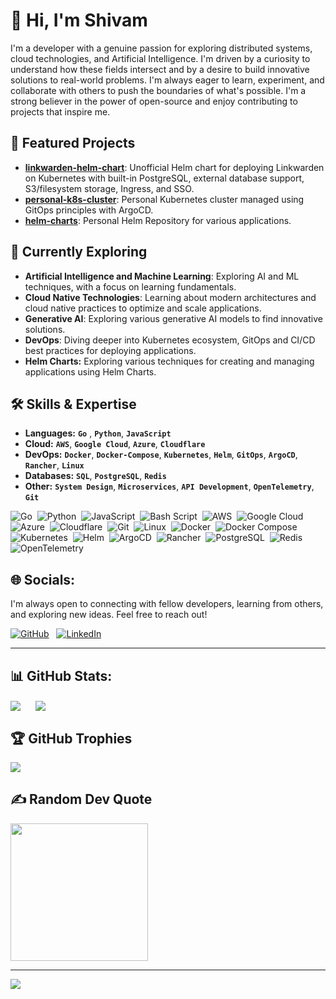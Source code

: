 # 💫 Hi, I'm Shivam

I'm a developer with a genuine passion for exploring distributed systems, cloud technologies, and Artificial Intelligence. I'm driven by a curiosity to understand how these fields intersect and by a desire to build innovative solutions to real-world problems. I'm always eager to learn, experiment, and collaborate with others to push the boundaries of what's possible. I'm a strong believer in the power of open-source and enjoy contributing to projects that inspire me.


## 🚀 Featured Projects

- **[linkwarden-helm-chart](https://github.com/ShivamKumar2002/linkwarden-helm-chart)**: Unofficial Helm chart for deploying Linkwarden on Kubernetes with built-in PostgreSQL, external database support, S3/filesystem storage, Ingress, and SSO.
- **[personal-k8s-cluster](https://github.com/ShivamKumar2002/personal-k8s-cluster)**: Personal Kubernetes cluster managed using GitOps principles with ArgoCD.
- **[helm-charts](https://github.com/ShivamKumar2002/helm-charts)**: Personal Helm Repository for various applications.


## 🌱 Currently Exploring

- **Artificial Intelligence and Machine Learning**: Exploring AI and ML techniques, with a focus on learning fundamentals.
- **Cloud Native Technologies**: Learning about modern architectures and cloud native practices to optimize and scale applications.
- **Generative AI**: Exploring various generative AI models to find innovative solutions.
- **DevOps**: Diving deeper into Kubernetes ecosystem, GitOps and CI/CD best practices for deploying applications.
- **Helm Charts:** Exploring various techniques for creating and managing applications using Helm Charts.


## 🛠️ Skills & Expertise

- **Languages:** **`Go`** , **`Python`**, **`JavaScript`**
- **Cloud:** **`AWS`**, **`Google Cloud`**, **`Azure`**, **`Cloudflare`**
- **DevOps:** **`Docker`**, **`Docker-Compose`**, **`Kubernetes`**, **`Helm`**, **`GitOps`**, **`ArgoCD`**, **`Rancher`**, **`Linux`**
- **Databases:** **`SQL`**, **`PostgreSQL`**, **`Redis`**
- **Other:** **`System Design`**, **`Microservices`**, **`API Development`**, **`OpenTelemetry`**, **`Git`**

![Go](https://img.shields.io/badge/Go-%2300ADD8.svg?style=flat&logo=go&logoColor=white)&nbsp;
![Python](https://img.shields.io/badge/Python-3670A0?style=flat&logo=python&logoColor=ffdd54)&nbsp;
![JavaScript](https://img.shields.io/badge/JavaScript-%23323330.svg?style=flat&logo=javascript&logoColor=%23F7DF1E)&nbsp;
![Bash Script](https://img.shields.io/badge/Bash%20Script-%23121011.svg?style=flat&logo=gnu-bash&logoColor=white)&nbsp;
![AWS](https://img.shields.io/badge/AWS-%23FF9900.svg?style=flat&logo=amazon-aws&logoColor=white)&nbsp;
![Google Cloud](https://img.shields.io/badge/Google%20Cloud-%234285F4.svg?style=flat&logo=google-cloud&logoColor=white)&nbsp;
![Azure](https://img.shields.io/badge/azure-%230072C6.svg?style=flat&logo=microsoftazure&logoColor=white)&nbsp;
![Cloudflare](https://img.shields.io/badge/Cloudflare-F38020?style=flat&logo=Cloudflare&logoColor=white)&nbsp;
![Git](https://img.shields.io/badge/Git-%23F05033.svg?style=flat&logo=git&logoColor=white)&nbsp;
![Linux](https://img.shields.io/badge/Linux-%23FCC624.svg?style=flat&logo=linux&logoColor=black)&nbsp;
![Docker](https://img.shields.io/badge/Docker-%230db7ed.svg?style=flat&logo=docker&logoColor=white)&nbsp;
![Docker Compose](https://img.shields.io/badge/docker--compose-%230db7ed.svg?style=flat&logo=docker&logoColor=white)&nbsp;
![Kubernetes](https://img.shields.io/badge/Kubernetes-%23326ce5.svg?style=flat&logo=kubernetes&logoColor=white)&nbsp;
![Helm](https://img.shields.io/badge/Helm-%230F1689.svg?style=flat&logo=helm&logoColor=white)&nbsp;
![ArgoCD](https://img.shields.io/badge/ArgoCD-%23EF7B4D.svg?style=flat&logo=argo&logoColor=white)&nbsp;
![Rancher](https://img.shields.io/badge/Rancher-%230075A8.svg?style=flat&logo=rancher&logoColor=white)&nbsp;
![PostgreSQL](https://img.shields.io/badge/PostgreSQL-%23316192.svg?style=flat&logo=postgresql&logoColor=white)&nbsp;
![Redis](https://img.shields.io/badge/Redis-%23DD0031.svg?style=flat&logo=redis&logoColor=white)&nbsp;
![OpenTelemetry](https://img.shields.io/badge/OpenTelemetry-FFFFFF?&style=flat&logo=opentelemetry&logoColor=black)&nbsp;


## 🌐 Socials:

I'm always open to connecting with fellow developers, learning from others, and exploring new ideas. Feel free to reach out!

[![GitHub](https://img.shields.io/badge/GitHub-%23181717.svg?logo=github&logoColor=white&style=for-the-badge)](https://github.com/ShivamKumar2002)&nbsp;&nbsp;
[![LinkedIn](https://img.shields.io/badge/LinkedIn-%230077B5.svg?logo=linkedin&logoColor=white&style=for-the-badge)](https://linkedin.com/in/ShivamKumar2002) 

---

## 📊 GitHub Stats:

<picture>
  <source
    srcset="https://github-readme-stats.vercel.app/api?username=ShivamKumar2002&theme=catppuccin_latte&hide_border=false&include_all_commits=true&count_private=true&show_icons=true&show=prs_merged"
    media="(prefers-color-scheme: light)"
  />
  <source
    srcset="https://github-readme-stats.vercel.app/api?username=ShivamKumar2002&theme=radical&hide_border=false&include_all_commits=true&count_private=true&show_icons=true&show=prs_merged"
    media="(prefers-color-scheme: dark)"
  />
  <img align="center" src="https://github-readme-stats.vercel.app/api?username=ShivamKumar2002&theme=radical&hide_border=false&include_all_commits=true&count_private=true&show_icons=true&show=prs_merged" />
</picture>&nbsp;&nbsp;&nbsp;&nbsp;
<picture>
  <source
    srcset="https://github-readme-stats.vercel.app/api/top-langs/?username=ShivamKumar2002&theme=catppuccin_latte&hide_border=false&langs_count=8&layout=compact&include_all_commits=true&count_private=true&hide=c,C%2B%2B,java"
    media="(prefers-color-scheme: light)"
  />
  <source
    srcset="https://github-readme-stats.vercel.app/api/top-langs/?username=ShivamKumar2002&theme=radical&hide_border=false&langs_count=8&layout=compact&include_all_commits=true&count_private=true&hide=c,C%2B%2B,java"
    media="(prefers-color-scheme: dark)"
  />
  <img align="center" src="https://github-readme-stats.vercel.app/api/top-langs/?username=ShivamKumar2002&theme=radical&hide_border=false&langs_count=8&layout=compact&include_all_commits=true&count_private=true&hide=c,c%2B%2B,java" />
</picture>


## 🏆 GitHub Trophies

<picture>
  <source
    srcset="https://github-profile-trophy.vercel.app/?username=ShivamKumar2002&theme=flat&margin-w=10&margin-h=10column=-1"
    media="(prefers-color-scheme: light)"
  />
  <source
    srcset="https://github-profile-trophy.vercel.app/?username=ShivamKumar2002&theme=radical&margin-w=10&margin-h=10column=-1"
    media="(prefers-color-scheme: dark)"
  />
  <img src="https://github-profile-trophy.vercel.app/?username=ShivamKumar2002&theme=radical&margin-w=10&margin-h=10column=-1" />
</picture>


## ✍️ Random Dev Quote

<picture>
  <source
    srcset="https://quotes-github-readme.vercel.app/api?type=horizontal&theme=catppuccin_latte&border=true"
    media="(prefers-color-scheme: light)"
  />
  <source
    srcset="https://quotes-github-readme.vercel.app/api?type=horizontal&theme=radical&border=true"
    media="(prefers-color-scheme: dark)"
  />
  <img height=220 src="https://quotes-github-readme.vercel.app/api?type=horizontal&theme=radical&border=true" />
</picture>
<br>

---

[![](https://visitcount.itsvg.in/api?id=ShivamKumar2002&label=Profile%20Views&icon=5&pretty=true)](https://visitcount.itsvg.in)

<!-- Proudly created with GPRM ( https://gprm.itsvg.in ) -->
